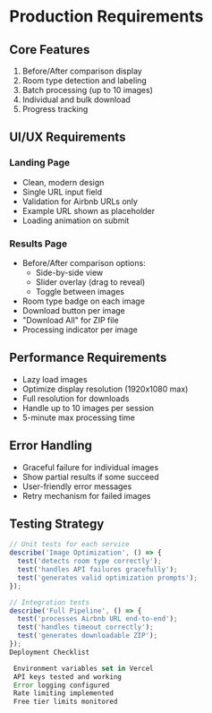 # Production Requirements

## Core Features
1. Before/After comparison display
2. Room type detection and labeling
3. Batch processing (up to 10 images)
4. Individual and bulk download
5. Progress tracking

## UI/UX Requirements

### Landing Page
- Clean, modern design
- Single URL input field
- Validation for Airbnb URLs only
- Example URL shown as placeholder
- Loading animation on submit

### Results Page
- Before/After comparison options:
  - Side-by-side view
  - Slider overlay (drag to reveal)
  - Toggle between images
- Room type badge on each image
- Download button per image
- "Download All" for ZIP file
- Processing indicator per image

## Performance Requirements
- Lazy load images
- Optimize display resolution (1920x1080 max)
- Full resolution for downloads
- Handle up to 10 images per session
- 5-minute max processing time

## Error Handling
- Graceful failure for individual images
- Show partial results if some succeed
- User-friendly error messages
- Retry mechanism for failed images

## Testing Strategy
```javascript
// Unit tests for each service
describe('Image Optimization', () => {
  test('detects room type correctly');
  test('handles API failures gracefully');
  test('generates valid optimization prompts');
});

// Integration tests
describe('Full Pipeline', () => {
  test('processes Airbnb URL end-to-end');
  test('handles timeout correctly');
  test('generates downloadable ZIP');
});
Deployment Checklist

 Environment variables set in Vercel
 API keys tested and working
 Error logging configured
 Rate limiting implemented
 Free tier limits monitored